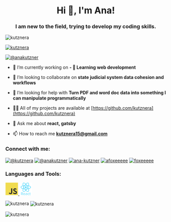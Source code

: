 <h1 align="center">Hi 👋, I'm Ana!</h1>
<h3 align="center">I am new to the field, trying to develop my coding skills.</h3>

<p align="left"> <img src="https://komarev.com/ghpvc/?username=kutznera&label=Profile%20views&color=0e75b6&style=flat" alt="kutznera" /> </p>

<p align="left"> <a href="https://github.com/ryo-ma/github-profile-trophy"><img src="https://github-profile-trophy.vercel.app/?username=kutznera" alt="kutznera" /></a> </p>

<p align="left"> <a href="https://twitter.com/@anakutzner" target="blank"><img src="https://img.shields.io/twitter/follow/@anakutzner?logo=twitter&style=for-the-badge" alt="@anakutzner" /></a> </p>

- 🔭 I’m currently working on **- 🌱 Learning web development**

- 👯 I’m looking to collaborate on **state judicial system data cohesion and workflows**

- 🤝 I’m looking for help with **Turn PDF and word doc data into something I can manipulate programmatically**

- 👨‍💻 All of my projects are available at [https://github.com/kutznera](https://github.com/kutznera)

- 💬 Ask me about **react, gatsby**

- 📫 How to reach me **kutznera15@gmail.com**

<h3 align="left">Connect with me:</h3>
<p align="left">
<a href="https://codepen.io/@kutznera" target="blank"><img align="center" src="https://cdn.jsdelivr.net/npm/simple-icons@3.0.1/icons/codepen.svg" alt="@kutznera" height="30" width="40" /></a>
<a href="https://twitter.com/@anakutzner" target="blank"><img align="center" src="https://cdn.jsdelivr.net/npm/simple-icons@3.0.1/icons/twitter.svg" alt="@anakutzner" height="30" width="40" /></a>
<a href="https://linkedin.com/in/ana-kutzner" target="blank"><img align="center" src="https://cdn.jsdelivr.net/npm/simple-icons@3.0.1/icons/linkedin.svg" alt="ana-kutzner" height="30" width="40" /></a>
<a href="https://fb.com/afoxeeeee" target="blank"><img align="center" src="https://cdn.jsdelivr.net/npm/simple-icons@3.0.1/icons/facebook.svg" alt="afoxeeeee" height="30" width="40" /></a>
<a href="https://instagram.com/foxeeeee" target="blank"><img align="center" src="https://cdn.jsdelivr.net/npm/simple-icons@3.0.1/icons/instagram.svg" alt="foxeeeee" height="30" width="40" /></a>
</p>

<h3 align="left">Languages and Tools:</h3>
<p align="left"> <a href="https://developer.mozilla.org/en-US/docs/Web/JavaScript" target="_blank"> <img src="https://raw.githubusercontent.com/devicons/devicon/master/icons/javascript/javascript-original.svg" alt="javascript" width="40" height="40"/> </a> <a href="https://reactjs.org/" target="_blank"> <img src="https://raw.githubusercontent.com/devicons/devicon/master/icons/react/react-original-wordmark.svg" alt="react" width="40" height="40"/> </a> </p>

<p><img align="left" src="https://github-readme-stats.vercel.app/api/top-langs?username=kutznera&show_icons=true&locale=en&layout=compact" alt="kutznera" /></p>

<p>&nbsp;<img align="center" src="https://github-readme-stats.vercel.app/api?username=kutznera&show_icons=true&locale=en" alt="kutznera" /></p>

<p><img align="center" src="https://github-readme-streak-stats.herokuapp.com/?user=kutznera&" alt="kutznera" /></p>

